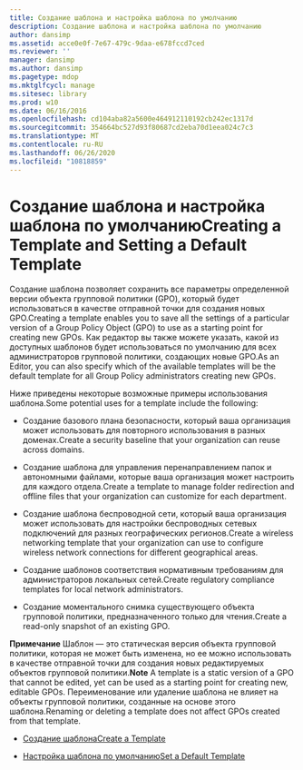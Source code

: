```yaml
---
title: Создание шаблона и настройка шаблона по умолчанию
description: Создание шаблона и настройка шаблона по умолчанию
author: dansimp
ms.assetid: acce0e0f-7e67-479c-9daa-e678fccd7ced
ms.reviewer: ''
manager: dansimp
ms.author: dansimp
ms.pagetype: mdop
ms.mktglfcycl: manage
ms.sitesec: library
ms.prod: w10
ms.date: 06/16/2016
ms.openlocfilehash: cd104aba82a5600e464912110192cb242ec1317d
ms.sourcegitcommit: 354664bc527d93f80687cd2eba70d1eea024c7c3
ms.translationtype: MT
ms.contentlocale: ru-RU
ms.lasthandoff: 06/26/2020
ms.locfileid: "10818859"
---
```

# <span data-ttu-id="04457-103">Создание шаблона и настройка шаблона по умолчанию</span><span class="sxs-lookup"><span data-stu-id="04457-103">Creating a Template and Setting a Default Template</span></span>


<span data-ttu-id="04457-104">Создание шаблона позволяет сохранить все параметры определенной версии объекта групповой политики (GPO), который будет использоваться в качестве отправной точки для создания новых GPO.</span><span class="sxs-lookup"><span data-stu-id="04457-104">Creating a template enables you to save all the settings of a particular version of a Group Policy Object (GPO) to use as a starting point for creating new GPOs.</span></span> <span data-ttu-id="04457-105">Как редактор вы также можете указать, какой из доступных шаблонов будет использоваться по умолчанию для всех администраторов групповой политики, создающих новые GPO.</span><span class="sxs-lookup"><span data-stu-id="04457-105">As an Editor, you can also specify which of the available templates will be the default template for all Group Policy administrators creating new GPOs.</span></span>

<span data-ttu-id="04457-106">Ниже приведены некоторые возможные примеры использования шаблона.</span><span class="sxs-lookup"><span data-stu-id="04457-106">Some potential uses for a template include the following:</span></span>

-   <span data-ttu-id="04457-107">Создание базового плана безопасности, который ваша организация может использовать для повторного использования в разных доменах.</span><span class="sxs-lookup"><span data-stu-id="04457-107">Create a security baseline that your organization can reuse across domains.</span></span>

-   <span data-ttu-id="04457-108">Создание шаблона для управления перенаправлением папок и автономными файлами, которые ваша организация может настроить для каждого отдела.</span><span class="sxs-lookup"><span data-stu-id="04457-108">Create a template to manage folder redirection and offline files that your organization can customize for each department.</span></span>

-   <span data-ttu-id="04457-109">Создание шаблона беспроводной сети, который ваша организация может использовать для настройки беспроводных сетевых подключений для разных географических регионов.</span><span class="sxs-lookup"><span data-stu-id="04457-109">Create a wireless networking template that your organization can use to configure wireless network connections for different geographical areas.</span></span>

-   <span data-ttu-id="04457-110">Создание шаблонов соответствия нормативным требованиям для администраторов локальных сетей.</span><span class="sxs-lookup"><span data-stu-id="04457-110">Create regulatory compliance templates for local network administrators.</span></span>

-   <span data-ttu-id="04457-111">Создание моментального снимка существующего объекта групповой политики, предназначенного только для чтения.</span><span class="sxs-lookup"><span data-stu-id="04457-111">Create a read-only snapshot of an existing GPO.</span></span>

<span data-ttu-id="04457-112">**Примечание**  Шаблон — это статическая версия объекта групповой политики, которая не может быть изменена, но ее можно использовать в качестве отправной точки для создания новых редактируемых объектов групповой политики.</span><span class="sxs-lookup"><span data-stu-id="04457-112">**Note** A template is a static version of a GPO that cannot be edited, yet can be used as a starting point for creating new, editable GPOs.</span></span> <span data-ttu-id="04457-113">Переименование или удаление шаблона не влияет на объекты групповой политики, созданные на основе этого шаблона.</span><span class="sxs-lookup"><span data-stu-id="04457-113">Renaming or deleting a template does not affect GPOs created from that template.</span></span>

 

-   [<span data-ttu-id="04457-114">Создание шаблона</span><span class="sxs-lookup"><span data-stu-id="04457-114">Create a Template</span></span>](create-a-template-agpm30ops.md)

-   [<span data-ttu-id="04457-115">Настройка шаблона по умолчанию</span><span class="sxs-lookup"><span data-stu-id="04457-115">Set a Default Template</span></span>](set-a-default-template-agpm30ops.md)

 

 





